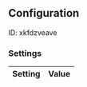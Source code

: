 # <nil>
## Configuration
ID:  xkfdzveave



### Settings
| Setting | Value  |
| :------------------------ | ---------------------------------------- |
 



